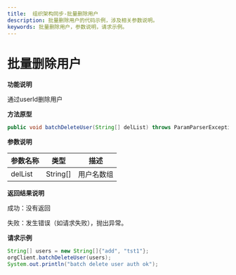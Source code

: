 ```yaml
---
title:  组织架构同步-批量删除用户
description: 批量删除用户的代码示例，涉及相关参数说明。
keywords: 批量删除用户，参数说明，请求示例。
---
```


# 批量删除用户

**功能说明**

通过userId删除用户

**方法原型**

```java
public void batchDeleteUser(String[] delList) throws ParamParserException, AESCryptoException, HttpRequestException;
```

**参数说明**

| 参数名称 | 类型     | 描述       |
| -------- | -------- | ---------- |
| delList  | String[] | 用户名数组 |

**返回结果说明**

成功：没有返回

失败：发生错误（如请求失败），抛出异常。

**请求示例**

```java
String[] users = new String[]{"add", "tst1"};
orgClient.batchDeleteUser(users);
System.out.println("batch delete user auth ok");
```